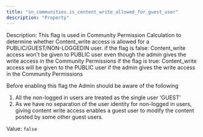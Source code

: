```yaml
---
title: "sn_communities.is_content_write_allowed_for_guest_user"
description: "Property"
---
```


Description: This flag is used in Community Permission Calculation to determine whether Content_write access is allowed for a PUBLIC/GUEST/NON-LOGGEDIN user. 
if the flag is false: Content_write access won't be given to PUBLIC user even though the admin gives the write access in the Community Permissions
if the flag is true: Content_write access will be given to the PUBLIC user if the admin gives the write access in the Community Permissions

Before enabling this flag the Admin should be aware of the following
1. All the non-logged in users are treated as the single user 'GUEST'
2. As we have no separation of the user identity for non-logged in users, giving content write access enables a guest user to modify the content posted by some other guest users.

Value: `false`